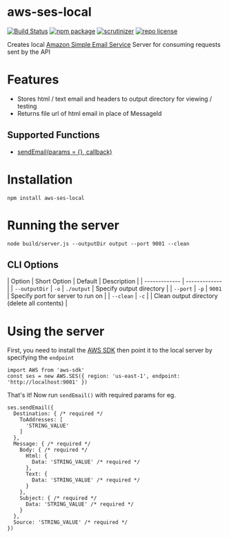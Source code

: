 # aws-ses-local

[![Build Status](https://travis-ci.org/Si1kIfY/aws-ses-local.svg?branch=master)](https://travis-ci.org/Si1kIfY/aws-ses-local) [![npm package](https://www.npmjs.com/package/aws-ses-local)](https://img.shields.io/npm/v/aws-ses-local.svg) [![scrutinizer](https://scrutinizer-ci.com/g/Si1kIfY/aws-ses-local/)](https://img.shields.io/scrutinizer/g/Si1kIfY/aws-ses-local.svg) [![repo license](https://github.com/Si1kIfY/aws-ses-local/blob/master/LICENSE)](https://img.shields.io/github/license/Si1kIfY/aws-ses-local.svg)

Creates local [Amazon Simple Email Service](https://aws.amazon.com/ses/) Server for consuming requests sent by the API

# Features

* Stores html / text email and headers to output directory for viewing / testing
* Returns file url of html email in place of MessageId

## Supported Functions
  * [sendEmail(params = {}, callback)](https://docs.aws.amazon.com/AWSJavaScriptSDK/latest/AWS/SES.html#sendEmail-property)

# Installation

```
npm install aws-ses-local
```

# Running the server

```
node build/server.js --outputDir output --port 9001 --clean
```

## CLI Options

| Option  | Short Option | Default | Description |
| ------------- | ------------- |
| `--outputDir` | `-o` | `./output` | Specify output directory |
| `--port` | `-p` | `9001` | Specify port for server to run on |
| `--clean` | `-c` | | Clean output directory (delete all contents) |

# Using the server

First, you need to install the [AWS SDK](http://aws.amazon.com/sdkfornodejs) then point it to the local server by specifying the `endpoint`

```
import AWS from 'aws-sdk'
const ses = new AWS.SES({ region: 'us-east-1', endpoint: 'http://localhost:9001' })
```

That's it! Now run `sendEmail()` with required params for eg.

```
ses.sendEmail({
  Destination: { /* required */
    ToAddresses: [
      'STRING_VALUE'
    ]
  },
  Message: { /* required */
    Body: { /* required */
      Html: {
        Data: 'STRING_VALUE' /* required */
      },
      Text: {
        Data: 'STRING_VALUE' /* required */
      }
    },
    Subject: { /* required */
      Data: 'STRING_VALUE' /* required */
    }
  },
  Source: 'STRING_VALUE' /* required */
})